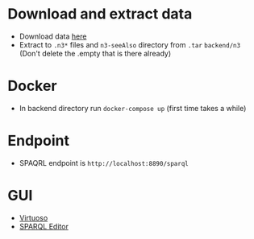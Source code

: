# Download and extract data

- Download data [here](http://sirismm.si.edu/siris/linkeddata/n3.tar)
- Extract to ```.n3*``` files and ```n3-seeAlso``` directory from ```.tar``` ```backend/n3``` (Don't delete the .empty that is there already)

# Docker

- In backend directory run ```docker-compose up``` (first time takes a while)

# Endpoint

- SPAQRL endpoint is ```http://localhost:8890/sparql```

# GUI

- [Virtuoso](http://localhost:8890)
- [SPARQL Editor](http://localhost:8890/sparql)

